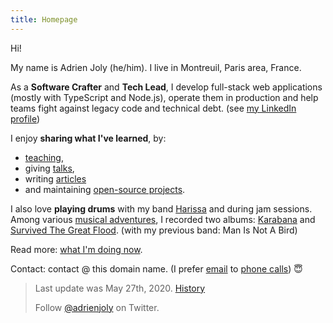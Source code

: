 ```yaml
---
title: Homepage
---
```


Hi!

My name is Adrien Joly (he/him). I live in Montreuil, Paris area, France.

As a **Software Crafter** and **Tech Lead**, I develop full-stack web applications (mostly with TypeScript and Node.js), operate them in production and help teams fight against legacy code and technical debt. (see [my LinkedIn profile](https://www.linkedin.com/in/adrienjoly/))

I enjoy **sharing what I've learned**, by:

- [teaching](/teaching),
- giving [talks](/talks),
- writing [articles](/posts)
- and maintaining [open-source projects](/prod).

I also love **playing drums** with my band [Harissa](https://www.facebook.com/harissaquartet/) and during jam sessions. Among various [musical adventures](/music), I recorded two albums: [Karabana](https://ampl.ink/WknK7) and [Survived The Great Flood](https://www.discogs.com/fr/Man-Is-Not-A-Bird-Survived-The-Great-Flood/master/870529). (with my previous band: Man Is Not A Bird)

Read more: [what I'm doing now](/now).

Contact: contact @ this domain name. (I prefer [email](https://medium.com/@adrienjoly/why-email-does-not-stink-9267c948f3f9#.g63r0gqsu) to [phone calls](https://byrslf.co/why-i-don-t-answer-most-phone-calls-4a71e1418854)) 😇

> Last update was May 27th, 2020. [History](https://github.com/adrienjoly/adrienjoly.github.com/commits/master)
>
> Follow [@adrienjoly](https://twitter.com/adrienjoly) on Twitter.

<!-- the content of this page was inspired by https://vickylai.com/ -->
